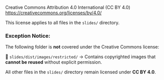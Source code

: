 Creative Commons Attribution 4.0 International (CC BY 4.0)
https://creativecommons.org/licenses/by/4.0/

This license applies to all files in the `slides/` directory.

### Exception Notice:

The following folder is **not** covered under the Creative Commons license:

🚫 `slides/dist/images/restricted/` → Contains copyrighted images that **cannot be reused** without explicit permission.

All other files in the `slides/` directory remain licensed under **CC BY 4.0**.
